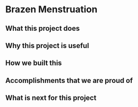Brazen Menstruation
==================
## What this project does

## Why this project is useful

## How we built this 

## Accomplishments that we are proud of 

## What is next for this project